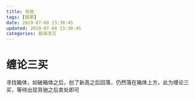 ```yaml
---
title: 背驰
tags: [股票]
date: 2019-07-08 23:30:45
updated: 2019-07-08 23:30:45
categories: 股海浮沉
---
```


# 缠论三买
寻找箱体，如破箱体之后，创了新高之后回落，仍然落在箱体上方，此为缠论三买，等待出现背驰之后卖处即可
